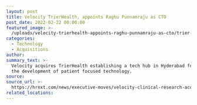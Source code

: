 ```yaml
---
layout: post
title: Velocity TrierHealth, appoints Raghu Punnamraju as CTO
post_date: 2022-02-22 00:00:00
featured_image: >-
  /uploads/velocity-trierhealth-appoints-raghu-punnamraju-as-cto/trier-health---blog.png
categories:
  - Technology
  - Acquisitions
author:
summary_text: >-
  Velocity acquires TrierHealth establishing a tech hub in Hyderabad focused on
  the development of patient focused technology.
source:
source_url: >-
  https://hrnxt.com/news/executive-moves/velocity-clinical-research-acquires-indian-tech-company-trierhealth-appoints-raghu-punnamraju-as-cto/47208/2022/02/22/
related_locations:
---
```

